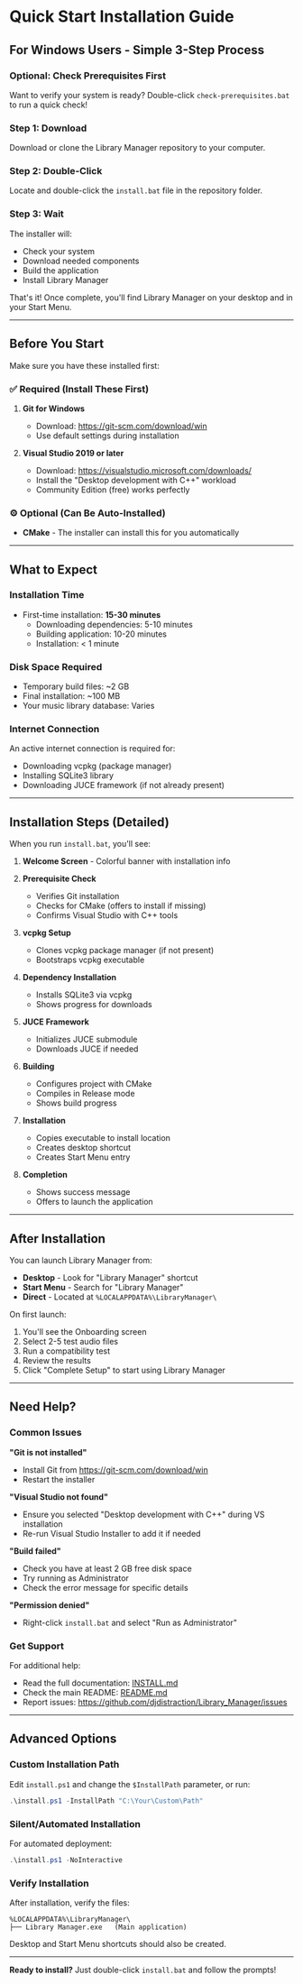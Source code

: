 # Quick Start Installation Guide

## For Windows Users - Simple 3-Step Process

### Optional: Check Prerequisites First

Want to verify your system is ready? Double-click `check-prerequisites.bat` to run a quick check!

### Step 1: Download
Download or clone the Library Manager repository to your computer.

### Step 2: Double-Click
Locate and double-click the `install.bat` file in the repository folder.

### Step 3: Wait
The installer will:
- Check your system
- Download needed components
- Build the application
- Install Library Manager

That's it! Once complete, you'll find Library Manager on your desktop and in your Start Menu.

---

## Before You Start

Make sure you have these installed first:

### ✅ Required (Install These First)

1. **Git for Windows**
   - Download: https://git-scm.com/download/win
   - Use default settings during installation

2. **Visual Studio 2019 or later**
   - Download: https://visualstudio.microsoft.com/downloads/
   - Install the "Desktop development with C++" workload
   - Community Edition (free) works perfectly

### ⚙️ Optional (Can Be Auto-Installed)

- **CMake** - The installer can install this for you automatically

---

## What to Expect

### Installation Time
- First-time installation: **15-30 minutes**
  - Downloading dependencies: 5-10 minutes
  - Building application: 10-20 minutes
  - Installation: < 1 minute

### Disk Space Required
- Temporary build files: ~2 GB
- Final installation: ~100 MB
- Your music library database: Varies

### Internet Connection
An active internet connection is required for:
- Downloading vcpkg (package manager)
- Installing SQLite3 library
- Downloading JUCE framework (if not already present)

---

## Installation Steps (Detailed)

When you run `install.bat`, you'll see:

1. **Welcome Screen** - Colorful banner with installation info

2. **Prerequisite Check**
   - Verifies Git installation
   - Checks for CMake (offers to install if missing)
   - Confirms Visual Studio with C++ tools

3. **vcpkg Setup**
   - Clones vcpkg package manager (if not present)
   - Bootstraps vcpkg executable

4. **Dependency Installation**
   - Installs SQLite3 via vcpkg
   - Shows progress for downloads

5. **JUCE Framework**
   - Initializes JUCE submodule
   - Downloads JUCE if needed

6. **Building**
   - Configures project with CMake
   - Compiles in Release mode
   - Shows build progress

7. **Installation**
   - Copies executable to install location
   - Creates desktop shortcut
   - Creates Start Menu entry

8. **Completion**
   - Shows success message
   - Offers to launch the application

---

## After Installation

You can launch Library Manager from:

- **Desktop** - Look for "Library Manager" shortcut
- **Start Menu** - Search for "Library Manager"
- **Direct** - Located at `%LOCALAPPDATA%\LibraryManager\`

On first launch:
1. You'll see the Onboarding screen
2. Select 2-5 test audio files
3. Run a compatibility test
4. Review the results
5. Click "Complete Setup" to start using Library Manager

---

## Need Help?

### Common Issues

**"Git is not installed"**
- Install Git from https://git-scm.com/download/win
- Restart the installer

**"Visual Studio not found"**
- Ensure you selected "Desktop development with C++" during VS installation
- Re-run Visual Studio Installer to add it if needed

**"Build failed"**
- Check you have at least 2 GB free disk space
- Try running as Administrator
- Check the error message for specific details

**"Permission denied"**
- Right-click `install.bat` and select "Run as Administrator"

### Get Support

For additional help:
- Read the full documentation: [INSTALL.md](INSTALL.md)
- Check the main README: [README.md](README.md)
- Report issues: https://github.com/djdistraction/Library_Manager/issues

---

## Advanced Options

### Custom Installation Path

Edit `install.ps1` and change the `$InstallPath` parameter, or run:

```powershell
.\install.ps1 -InstallPath "C:\Your\Custom\Path"
```

### Silent/Automated Installation

For automated deployment:

```powershell
.\install.ps1 -NoInteractive
```

### Verify Installation

After installation, verify the files:

```
%LOCALAPPDATA%\LibraryManager\
├── Library Manager.exe   (Main application)
```

Desktop and Start Menu shortcuts should also be created.

---

**Ready to install?** Just double-click `install.bat` and follow the prompts!
